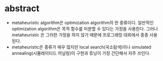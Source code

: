 # abstract

- metaheuristic algorithm은 optimization algorithm의 한 종류이다.
  일반적인 optimization algorithm은 목적 함수를 미분할 수 있다는 가정을 
  사용한다. 그러나 metaheuristic 은 그러한 가정을 하지 않기 때문에
  프로그래밍 대회에서 종종 사용된다.
- metaheuristic은 종류가 매우 많지만 local search(국소탐색)이나 
  simulated annealing(시뮬레이티드 어닐링)이 구현과 튜닝이 가장 
  간단해서 자주 쓰인다.


